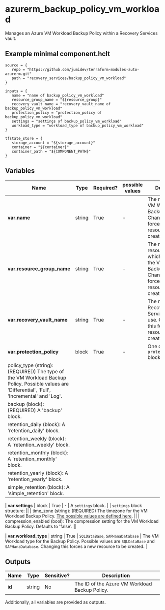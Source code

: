 # azurerm_backup_policy_vm_workload

Manages an Azure VM Workload Backup Policy within a Recovery Services vault.

## Example minimal component.hclt

```hcl
source = {
   repo = "https://github.com/jumidev/terraform-modules-auto-azurerm.git" 
   path = "recovery_services/backup_policy_vm_workload" 
}

inputs = {
   name = "name of backup_policy_vm_workload" 
   resource_group_name = "${resource_group}" 
   recovery_vault_name = "recovery_vault_name of backup_policy_vm_workload" 
   protection_policy = "protection_policy of backup_policy_vm_workload" 
   settings = "settings of backup_policy_vm_workload" 
   workload_type = "workload_type of backup_policy_vm_workload" 
}

tfstate_store = {
   storage_account = "${storage_account}" 
   container = "${container}" 
   container_path = "${COMPONENT_PATH}" 
}

```

## Variables

| Name | Type | Required? |  possible values |  Description |
| ---- | ---- | --------- |  ----------- | ----------- |
| **var.name** | string | True | -  |  The name of the VM Workload Backup Policy. Changing this forces a new resource to be created. | 
| **var.resource_group_name** | string | True | -  |  The name of the resource group in which to create the VM Workload Backup Policy. Changing this forces a new resource to be created. | 
| **var.recovery_vault_name** | string | True | -  |  The name of the Recovery Services Vault to use. Changing this forces a new resource to be created. | 
| **var.protection_policy** | block | True | -  |  One or more `protection_policy` blocks. | | `protection_policy` block structure: || 
|   policy_type (string): (REQUIRED) The type of the VM Workload Backup Policy. Possible values are 'Differential', 'Full', 'Incremental' and 'Log'. ||
|   backup (block): (REQUIRED) A 'backup' block. ||
|   retention_daily (block): A 'retention_daily' block. ||
|   retention_weekly (block): A 'retention_weekly' block. ||
|   retention_monthly (block): A 'retention_monthly' block. ||
|   retention_yearly (block): A 'retention_yearly' block. ||
|   simple_retention (block): A 'simple_retention' block. ||

| **var.settings** | block | True | -  |  A `settings` block. | | `settings` block structure: || 
|   time_zone (string): (REQUIRED) The timezone for the VM Workload Backup Policy. [The possible values are defined here](https://jackstromberg.com/2017/01/list-of-time-zones-consumed-by-azure/). ||
|   compression_enabled (bool): The compression setting for the VM Workload Backup Policy. Defaults to 'false'. ||

| **var.workload_type** | string | True | `SQLDataBase`, `SAPHanaDatabase`  |  The VM Workload type for the Backup Policy. Possible values are `SQLDataBase` and `SAPHanaDatabase`. Changing this forces a new resource to be created. | 



## Outputs

| Name | Type | Sensitive? | Description |
| ---- | ---- | --------- | --------- |
| **id** | string | No  | The ID of the Azure VM Workload Backup Policy. | 

Additionally, all variables are provided as outputs.
